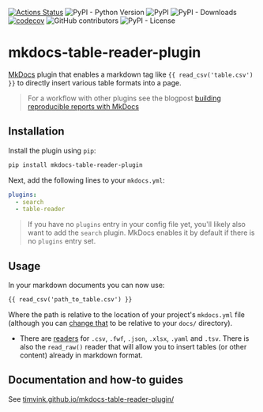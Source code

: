 [![Actions Status](https://github.com/timvink/mkdocs-table-reader-plugin/workflows/pytest/badge.svg)](https://github.com/timvink/mkdocs-table-reader-plugin/actions)
![PyPI - Python Version](https://img.shields.io/pypi/pyversions/mkdocs-table-reader-plugin)
![PyPI](https://img.shields.io/pypi/v/mkdocs-table-reader-plugin)
![PyPI - Downloads](https://img.shields.io/pypi/dm/mkdocs-table-reader-plugin)
[![codecov](https://codecov.io/gh/timvink/mkdocs-table-reader-plugin/branch/master/graph/badge.svg)](https://codecov.io/gh/timvink/mkdocs-table-reader-plugin)
![GitHub contributors](https://img.shields.io/github/contributors/timvink/mkdocs-table-reader-plugin)
![PyPI - License](https://img.shields.io/pypi/l/mkdocs-table-reader-plugin)

# mkdocs-table-reader-plugin

[MkDocs](https://www.mkdocs.org/) plugin that enables a markdown tag like `{{ read_csv('table.csv') }}` to directly insert various table formats into a page. 

> For a workflow with other plugins see the blogpost [building reproducible reports with MkDocs](https://timvink.nl/reproducible-reports-with-mkdocs/)

## Installation

Install the plugin using `pip`:

```bash
pip install mkdocs-table-reader-plugin
```

Next, add the following lines to your `mkdocs.yml`:

```yml
plugins:
  - search
  - table-reader
```

> If you have no `plugins` entry in your config file yet, you'll likely also want to add the `search` plugin. MkDocs enables it by default if there is no `plugins` entry set.

## Usage

In your markdown documents you can now use:

```html
{{ read_csv('path_to_table.csv') }}
```

Where the path is relative to the location of your project's `mkdocs.yml` file (although you can [change that](https://timvink.github.io/mkdocs-table-reader-plugin/options) to be relative to your `docs/` directory).

- There are [readers](https://timvink.github.io/mkdocs-table-reader-plugin/readers/) for `.csv`, `.fwf`, `.json`, `.xlsx`, `.yaml` and `.tsv`. There is also the `read_raw()` reader that will allow you to insert tables (or other content) already in markdown format.

## Documentation and how-to guides

See [timvink.github.io/mkdocs-table-reader-plugin/](https://timvink.github.io/mkdocs-table-reader-plugin/)
